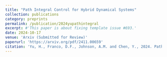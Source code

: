 ```yaml
---
title: "Path Integral Control for Hybrid Dynamical Systems"
collection: publications
category: preprints
permalink: /publication/2024yupathintegral
excerpt: #'This paper is about fixing template issue #693.'
date: 2024-10-17
venue: 'Arxiv (Submitted for Review)'
paperurl: 'https://arxiv.org/pdf/2411.00659'
citation: 'Yu, H., Franco, D.F., Johnson, A.M. and Chen, Y., 2024. Path Integral Control for Hybrid Dynamical Systems. arXiv preprint arXiv:2411.00659.'
---
```


